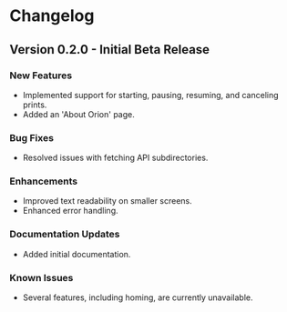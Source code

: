 # Changelog

## Version 0.2.0 - Initial Beta Release

### New Features

- Implemented support for starting, pausing, resuming, and canceling prints.
- Added an 'About Orion' page.

### Bug Fixes

- Resolved issues with fetching API subdirectories.

### Enhancements

- Improved text readability on smaller screens.
- Enhanced error handling.

### Documentation Updates

- Added initial documentation.

### Known Issues

- Several features, including homing, are currently unavailable.
